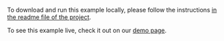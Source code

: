 To download and run this example locally, please follow the instructions [in the readme file of the project](https://github.com/acidb/mobiscroll-demos-react-ts?tab=readme-ov-file#mobiscroll-react-ts-demos).

To see this example live, check it out on our [demo page](https://demo.mobiscroll.com/react-ts/timeline/work-order-scheduling#).